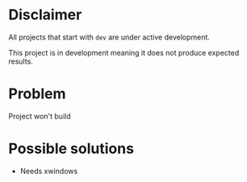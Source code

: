 # Disclaimer
All projects that start with `dev`
are under active development.

This project is in development meaning
it does not produce expected results.

# Problem
Project won't build

# Possible solutions
  - Needs xwindows
